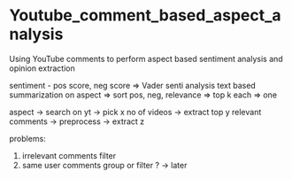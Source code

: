 # Youtube_comment_based_aspect_analysis
Using YouTube comments to perform aspect based sentiment analysis and opinion extraction

sentiment - pos score, neg score => Vader senti analysis
text based summarization on aspect => sort pos, neg, relevance => top k each => one

aspect -> search on yt -> pick x no of videos -> extract top y relevant comments -> preprocess -> extract z

problems: 
1. irrelevant comments filter
2. same user comments group or filter ? -> later